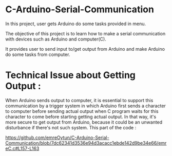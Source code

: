 # C-Arduino-Serial-Communication
In this project, user gets Arduino do some tasks provided in menu. 

The objective of this project is to learn how to make a serial communication with devices such as Arduino and computer(C).

 It provides user to send input to/get output from Arduino and make Arduino do some tasks from computer.

# Technical Issue about Getting Output :

When Arduino sends output to computer, it is essential to support this communication by a trigger system in which Arduino first sends a character to computer before sending actual output when C program waits for this character to come before starting getting actual output. In that way, it's more secure to get output from Arduino, because it could be an unwanted disturbance if there's not such system. This part of the code :

https://github.com/emreOytun/C-Arduino-Serial-Communication/blob/7dc62341d3536e94d3acacc1ebde142d9be34e66/emreC.c#L157-L163
